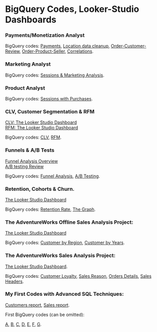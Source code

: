 # BigQuery Codes, Looker-Studio Dashboards


  ### Payments/Monetization Analyst

  BigQuery codes: 
  [Payments](https://github.com/GretaLim/BigQuery_Dashboards/blob/cf2620b33695e9397d3ea01e9468f14d729ce219/M4%20S3%20payments.sql),
  [Location data cleanup](https://github.com/GretaLim/BigQuery_Dashboards/blob/cf2620b33695e9397d3ea01e9468f14d729ce219/M4%20S3%20geolocation%20data%20clean.sql),
  [Order-Customer-Review](https://github.com/GretaLim/BigQuery_Dashboards/blob/cf2620b33695e9397d3ea01e9468f14d729ce219/M4%20S3%20order_customer_review.sql),
  [Order-Product-Seller](https://github.com/GretaLim/BigQuery_Dashboards/blob/cf2620b33695e9397d3ea01e9468f14d729ce219/M4%20S3%20order_product_seller.sql),
  [Correlations](https://github.com/GretaLim/BigQuery_Dashboards/blob/cf2620b33695e9397d3ea01e9468f14d729ce219/M4%20S3%20correlations.sql).

  ### Marketing Analyst

  BigQuery codes: [Sessions & Marketing Analysis](https://github.com/GretaLim/BigQuery_Dashboards/blob/ea0b67feb1c188ecc92a863fec7ff1f7b2566a3d/M4%20S2%20Marketing%20Aalysis.sql).

  ### Product Analyst

  BigQuery codes: [Sessions with Purchases](https://github.com/GretaLim/BigQuery_Dashboards/blob/f8f62f951ea7eb5dc227dc4d859c77f7bceeec88/M4%20S1%20Protuct%20Analyst.sql).
  
  ### CLV, Customer Segmentation & RFM
  [CLV: The Looker Studio Dashboard](https://lookerstudio.google.com/u/0/reporting/1a5adeb9-6356-46a7-927e-272839d243bb/page/p_2pgp8hcm7c/edit)<br>
  [RFM: The Looker Studio Dashboard](https://lookerstudio.google.com/reporting/b46196ad-408e-436d-ab79-e6027c595d50)
  
  BigQuery codes:
  [CLV](https://github.com/GretaLim/BigQuery_Dashboards/blob/48f282f913b9fbcdb6c2c351ffaa6fdbc3b46d99/M3%20S3%20CLV.sql),
  [RFM](https://github.com/GretaLim/BigQuery_Dashboards/blob/718440785941dfca4c790e3d4d3b61c104e621db/M3%20S3%20RFM.sql).

  ### Funnels & A/B Tests
  [Funnel Analysis Overview](https://docs.google.com/spreadsheets/d/e/2PACX-1vTX44O-5TDDwNOG1IbBGcn0hS-VeI7J-tcHya0YHy-DjrX9IE6w_quwYALPGpo9zrm085FBm5bUQqsL/pubhtml?gid=409644485&single=true)<br>
  [A/B testing Review](https://docs.google.com/spreadsheets/d/e/2PACX-1vTX44O-5TDDwNOG1IbBGcn0hS-VeI7J-tcHya0YHy-DjrX9IE6w_quwYALPGpo9zrm085FBm5bUQqsL/pubhtml?gid=1791325190&single=true)
  
  BigQuery codes: [Funnel Analysis](https://github.com/GretaLim/BigQuery_Dashboards/blob/7fd3b8a6f141a00dccd10ae2f368d6ad72ce1155/M3%20S2%20funnel%20analysis.sql),
  [A/B Testing](https://github.com/GretaLim/BigQuery_Dashboards/blob/7fd3b8a6f141a00dccd10ae2f368d6ad72ce1155/M3%20S2%20A_B%20testing.sql).
  
  ### Retention, Cohorts & Churn.
  [The Looker Studio Dashboard](https://lookerstudio.google.com/reporting/4e7eb465-8606-41c1-9ce2-4eef2d4b0727)

  BigQuery codes: [Retention Rate](https://github.com/GretaLim/sql-codes/blob/bcbe84bbdcacfe850ec8665054182ad211cd06ca/M3%20S1%20retention.sql),
  [The Graph](https://github.com/GretaLim/sql-codes/blob/bcbe84bbdcacfe850ec8665054182ad211cd06ca/M3%20S1%20retention%20graph.sql).

  ###  The AdventureWorks Offline Sales Analysis Project:
  [The Looker Studio Dashboard](https://lookerstudio.google.com/reporting/fbb33516-06de-4a6c-8494-e7ae779984b9)

  BigQuery codes: [Customer by Region](https://github.com/GretaLim/sql-codes/blob/ec90b3c7a866fca10dcda0e12e324a7193125270/Module_2_Sprint_2_Customer_by_Region.sql), 
  [Customer by Years](https://github.com/GretaLim/sql-codes/blob/ec90b3c7a866fca10dcda0e12e324a7193125270/Module_2_Sprint_2_Customer_by_year.sql).

  ### The AdventureWorks Sales Analysis Project:
  [The Looker Studio Dashboard](https://lookerstudio.google.com/reporting/519c4be3-078e-4ae2-a63a-240da90e364b).

  BigQuery codes: [Customer Loyalty](https://github.com/GretaLim/sql-codes/blob/918aa7bbd2b27e3d216c23a7905beccd1d6961eb/Module_2_Sprint_1_Customer_Loyalty.sql),
  [Sales Reason](https://github.com/GretaLim/sql-codes/blob/918aa7bbd2b27e3d216c23a7905beccd1d6961eb/Module_2_Sprint_1_Sales_reason.sql),
  [Orders Details](https://github.com/GretaLim/sql-codes/blob/918aa7bbd2b27e3d216c23a7905beccd1d6961eb/Module_2_Sprint_1_order_details.sql),
  [Sales Headers](https://github.com/GretaLim/sql-codes/blob/918aa7bbd2b27e3d216c23a7905beccd1d6961eb/Module_2_Sprint_1_sales_location.sql).
  
  ### My First Codes with Advanced SQL Techniques:

  [Customers report](https://github.com/GretaLim/sql-codes/blob/f1cb9337d98c60e6dd9930cfe274bfbdf503b4b3/Module_1_Sprint_4_Task-1.sql),
  [Sales report](https://github.com/GretaLim/sql-codes/blob/f1cb9337d98c60e6dd9930cfe274bfbdf503b4b3/Module_1_Sprint_4_Task-2.sql).
       
  First BigQuery codes (can be omitted):
     
  [A](https://github.com/GretaLim/sql-codes/blob/945559cf536192cc8cdbf60a11a0fd9acdedf74d/Module_1_Sprint_3_Task-1.1.sql),
  [B](https://github.com/GretaLim/sql-codes/blob/945559cf536192cc8cdbf60a11a0fd9acdedf74d/Module_1_Sprint_3_Task-1.2.sql),
  [C](https://github.com/GretaLim/sql-codes/blob/945559cf536192cc8cdbf60a11a0fd9acdedf74d/Module_1_Sprint_3_Task-1.3.sql),
  [D](https://github.com/GretaLim/sql-codes/blob/945559cf536192cc8cdbf60a11a0fd9acdedf74d/Module_1_Sprint_3_Task-1.4.sql),
  [E](https://github.com/GretaLim/sql-codes/blob/945559cf536192cc8cdbf60a11a0fd9acdedf74d/Module_1_Sprint_3_Task-2.1.sql),
  [F](https://github.com/GretaLim/sql-codes/blob/945559cf536192cc8cdbf60a11a0fd9acdedf74d/Module_1_Sprint_3_Task-2.2.sql),
  [G](https://github.com/GretaLim/sql-codes/blob/945559cf536192cc8cdbf60a11a0fd9acdedf74d/Module_1_Sprint_3_Task-2.3.sql).

